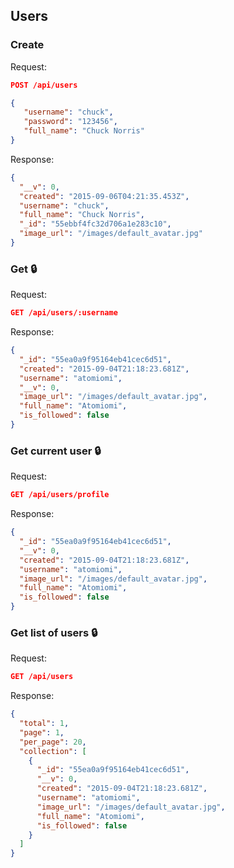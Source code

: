 ## Users

### Create

Request:
```json
POST /api/users

{
   "username": "chuck",
   "password": "123456",
   "full_name": "Chuck Norris"
}
```

Response:
```json
{
  "__v": 0,
  "created": "2015-09-06T04:21:35.453Z",
  "username": "chuck",
  "full_name": "Chuck Norris",
  "_id": "55ebbf4fc32d706a1e283c10",
  "image_url": "/images/default_avatar.jpg"
}
```

### Get :lock:

Request:
```json
GET /api/users/:username
```

Response:
```json
{
  "_id": "55ea0a9f95164eb41cec6d51",
  "created": "2015-09-04T21:18:23.681Z",
  "username": "atomiomi",
  "__v": 0,
  "image_url": "/images/default_avatar.jpg",
  "full_name": "Atomiomi",
  "is_followed": false
}
```

### Get current user :lock:

Request:
```json
GET /api/users/profile
```

Response:
```json
{
  "_id": "55ea0a9f95164eb41cec6d51",
  "__v": 0,
  "created": "2015-09-04T21:18:23.681Z",
  "username": "atomiomi",
  "image_url": "/images/default_avatar.jpg",
  "full_name": "Atomiomi",
  "is_followed": false
}
```

### Get list of users :lock:

Request:
```json
GET /api/users
```

Response:
```json
{
  "total": 1,
  "page": 1,
  "per_page": 20,
  "collection": [
    {
      "_id": "55ea0a9f95164eb41cec6d51",
      "__v": 0,
      "created": "2015-09-04T21:18:23.681Z",
      "username": "atomiomi",
      "image_url": "/images/default_avatar.jpg",
      "full_name": "Atomiomi",
      "is_followed": false
    }
  ]
}
```
